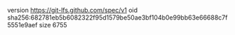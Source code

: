 version https://git-lfs.github.com/spec/v1
oid sha256:682781eb5b6082322f95d1579be50ae3bf104b0e99bb63e66688c7f5551e9aef
size 6755
